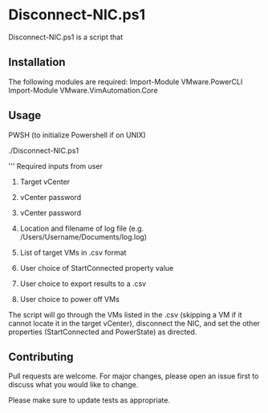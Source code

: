 # Disconnect-NIC.ps1

Disconnect-NIC.ps1 is a script that 

## Installation

The following modules are required:
    Import-Module VMware.PowerCLI
    Import-Module VMware.VimAutomation.Core

## Usage

PWSH (to initialize Powershell if on UNIX)

./Disconnect-NIC.ps1

''' Required inputs from user

1. Target vCenter

2. vCenter password

3. vCenter password

4. Location and filename of log file (e.g. /Users/Username/Documents/log.log)

5. List of target VMs in .csv format

6. User choice of StartConnected property value

7. User choice to export results to a .csv

8. User choice to power off VMs 

The script will go through the VMs listed in the .csv (skipping a VM if it cannot locate it in the target vCenter), disconnect the NIC, and set the other properties (StartConnected and PowerState) as directed. 

## Contributing
Pull requests are welcome. For major changes, please open an issue first to discuss what you would like to change.

Please make sure to update tests as appropriate.
